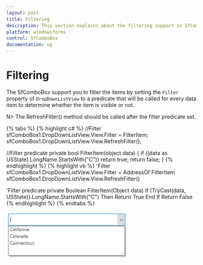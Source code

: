 ```yaml
---
layout: post
title: Filtering
description: This section explains about the filtering support in SfComboBox.
platform: windowsforms
control: SfComboBox
documentation: ug
---
```


# Filtering

The SfComboBox support you to filter the items by setting the `Filter` property of `DropDownListView` to a predicate that will be called for every data item to determine whether the item is visible or not.

N> The RefreshFilter() method should be called after the filter predicate set.

{% tabs %}
{% highlight c# %}
//Filter
sfComboBox1.DropDownListView.View.Filter = FilterItem;
sfComboBox1.DropDownListView.View.RefreshFilter();

//Filter predicate
private bool FilterItem(object data)
{
  if ((data as USState).LongName.StartsWith("C"))
    return true;
  return false;
}
{% endhighlight %}
{% highlight vb %}
'Filter
sfComboBox1.DropDownListView.View.Filter = AddressOf FilterItem
sfComboBox1.DropDownListView.View.RefreshFilter()

'Filter predicate
private Boolean FilterItem(Object data)
  If (TryCast(data, USState)).LongName.StartsWith("C") Then
	Return True
  End If
  Return False
{% endhighlight %}
{% endtabs %}

![](Filtering_images/Filtering_img1.png)
